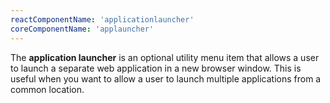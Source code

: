 ```yaml
---
reactComponentName: 'applicationlauncher'
coreComponentName: 'applauncher'
---
```

The **application launcher** is an optional utility menu item that allows a user to launch a separate web application in a new browser window. This is useful when you want to allow a user to launch multiple applications from a common location.
